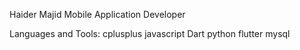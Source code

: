 Haider Majid 
Mobile Application Developer

Languages and Tools:
cplusplus javascript Dart python flutter mysql

